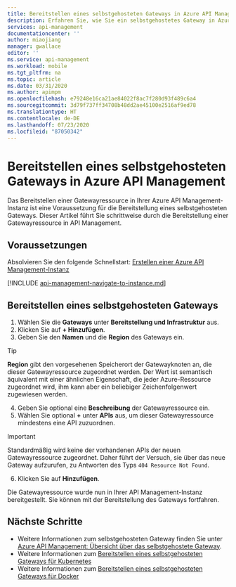 ```yaml
---
title: Bereitstellen eines selbstgehosteten Gateways in Azure API Management | Microsoft-Dokumentation
description: Erfahren Sie, wie Sie ein selbstgehostetes Gateway in Azure API Management bereitstellen.
services: api-management
documentationcenter: ''
author: miaojiang
manager: gwallace
editor: ''
ms.service: api-management
ms.workload: mobile
ms.tgt_pltfrm: na
ms.topic: article
ms.date: 03/31/2020
ms.author: apimpm
ms.openlocfilehash: e79248e16ca21ae84022f8ac7f280d93f489c6a4
ms.sourcegitcommit: 3d79f737ff34708b48dd2ae45100e2516af9ed78
ms.translationtype: HT
ms.contentlocale: de-DE
ms.lasthandoff: 07/23/2020
ms.locfileid: "87050342"
---
```

# <a name="provision-a-self-hosted-gateway-in-azure-api-management"></a>Bereitstellen eines selbstgehosteten Gateways in Azure API Management

Das Bereitstellen einer Gatewayressource in Ihrer Azure API Management-Instanz ist eine Voraussetzung für die Bereitstellung eines selbstgehosteten Gateways. Dieser Artikel führt Sie schrittweise durch die Bereitstellung einer Gatewayressource in API Management.

## <a name="prerequisites"></a>Voraussetzungen

Absolvieren Sie den folgende Schnellstart: [Erstellen einer Azure API Management-Instanz](get-started-create-service-instance.md)

[!INCLUDE [api-management-navigate-to-instance.md](../../includes/api-management-navigate-to-instance.md)]

## <a name="provision-a-self-hosted-gateway"></a>Bereitstellen eines selbstgehosteten Gateways

1. Wählen Sie die **Gateways** unter **Bereitstellung und Infrastruktur** aus.
2. Klicken Sie auf **+ Hinzufügen**.
3. Geben Sie den **Namen** und die **Region** des Gateways ein.
> [!TIP]
> **Region** gibt den vorgesehenen Speicherort der Gatewayknoten an, die dieser Gatewayressource zugeordnet werden. Der Wert ist semantisch äquivalent mit einer ähnlichen Eigenschaft, die jeder Azure-Ressource zugeordnet wird, ihm kann aber ein beliebiger Zeichenfolgenwert zugewiesen werden.

4. Geben Sie optional eine **Beschreibung** der Gatewayressource ein.
5. Wählen Sie optional **+** unter **APIs** aus, um dieser Gatewayressource mindestens eine API zuzuordnen.
> [!IMPORTANT]
> Standardmäßig wird keine der vorhandenen APIs der neuen Gatewayressource zugeordnet. Daher führt der Versuch, sie über das neue Gateway aufzurufen, zu Antworten des Typs `404 Resource Not Found`.

6. Klicken Sie auf **Hinzufügen**.

Die Gatewayressource wurde nun in Ihrer API Management-Instanz bereitgestellt. Sie können mit der Bereitstellung des Gateways fortfahren.

## <a name="next-steps"></a>Nächste Schritte

* Weitere Informationen zum selbstgehosteten Gateway finden Sie unter [Azure API Management: Übersicht über das selbstgehostete Gateway](self-hosted-gateway-overview.md).
* Weitere Informationen zum [Bereitstellen eines selbstgehosteten Gateways für Kubernetes](how-to-deploy-self-hosted-gateway-kubernetes.md)
* Weitere Informationen zum [Bereitstellen eines selbstgehosteten Gateways für Docker](how-to-deploy-self-hosted-gateway-docker.md)
